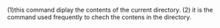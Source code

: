  (1)this command diplay the contents of the current directory. (2) it is the command used frequently to chech the contens in the directory. 
